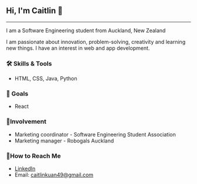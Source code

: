 ## Hi, I'm Caitlin 👋

---
<!--
**breadeadd/breadeadd** is a ✨ _special_ ✨ repository because its `README.md` (this file) appears on your GitHub profile.

Here are some ideas to get you started:

- 🔭 I’m currently working on ...
- 🌱 I’m currently learning ...
- 👯 I’m looking to collaborate on ...
- 🤔 I’m looking for help with ...
- 💬 Ask me about ...
- 📫 How to reach me: ...
- 😄 Pronouns: ...
- ⚡ Fun fact: ...
-->

I am a Software Engineering student from Auckland, New Zealand

I am passionate about innovation, problem-solving, creativity and learning new things. I have an interest in web and app development.

### 🛠️ Skills & Tools

- HTML, CSS, Java, Python

### 🎯 Goals

- React

### 👥Involvement

- Marketing coordinator - Software Engineering Student Association
- Marketing manager - Robogals Auckland

### 📨How to Reach Me

- [LinkedIn](www.linkedin.com/in/caitlin-kuan-babb70208)
- Email: caitlinkuan49@gmail.com


